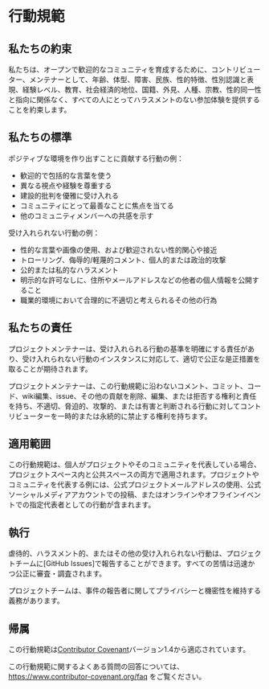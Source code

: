 # 行動規範

## 私たちの約束

私たちは、オープンで歓迎的なコミュニティを育成するために、コントリビューター、メンテナーとして、年齢、体型、障害、民族、性的特徴、性別認識と表現、経験レベル、教育、社会経済的地位、国籍、外見、人種、宗教、性的同一性と指向に関係なく、すべての人にとってハラスメントのない参加体験を提供することを約束します。

## 私たちの標準

ポジティブな環境を作り出すことに貢献する行動の例：

* 歓迎的で包括的な言葉を使う
* 異なる視点や経験を尊重する
* 建設的批判を優雅に受け入れる
* コミュニティにとって最善なことに焦点を当てる
* 他のコミュニティメンバーへの共感を示す

受け入れられない行動の例：

* 性的な言葉や画像の使用、および歓迎されない性的関心や接近
* トローリング、侮辱的/軽蔑的コメント、個人的または政治的攻撃
* 公的または私的なハラスメント
* 明示的な許可なしに、住所やメールアドレスなどの他者の個人情報を公開すること
* 職業的環境において合理的に不適切と考えられるその他の行為

## 私たちの責任

プロジェクトメンテナーは、受け入れられる行動の基準を明確にする責任があり、受け入れられない行動のインスタンスに対応して、適切で公正な是正措置を取ることが期待されます。

プロジェクトメンテナーは、この行動規範に沿わないコメント、コミット、コード、wiki編集、issue、その他の貢献を削除、編集、または拒否する権利と責任を持ち、不適切、脅迫的、攻撃的、または有害と判断される行動に対してコントリビューターを一時的または永続的に禁止する権利を持ちます。

## 適用範囲

この行動規範は、個人がプロジェクトやそのコミュニティを代表している場合、プロジェクトスペース内と公共スペースの両方で適用されます。プロジェクトやコミュニティを代表する例には、公式プロジェクトメールアドレスの使用、公式ソーシャルメディアアカウントでの投稿、またはオンラインやオフラインイベントでの指定代表者としての行動が含まれます。

## 執行

虐待的、ハラスメント的、またはその他の受け入れられない行動は、プロジェクトチームに[GitHub Issues]で報告することができます。すべての苦情は迅速かつ公正に審査・調査されます。

プロジェクトチームは、事件の報告者に関してプライバシーと機密性を維持する義務があります。

## 帰属

この行動規範は[Contributor Covenant][homepage]バージョン1.4から適応されています。

[homepage]: https://www.contributor-covenant.org

この行動規範に関するよくある質問の回答については、https://www.contributor-covenant.org/faq をご覧ください。